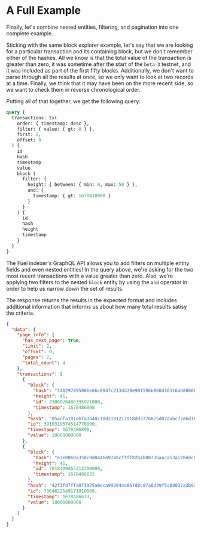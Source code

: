 # A Full Example

Finally, let's combine nested entities, filtering, and pagination into one complete example.

Sticking with the same block explorer example, let's say that we are looking for a particular transaction and its containing block, but we don't remember either of the hashes. All we know is that the total value of the transaction is greater than zero, it was sometime after the start of the `beta-3` testnet, and it was included as part of the first fifty blocks. Additionally, we don't want to parse through all the results at once, so we only want to look at two records at a time. Finally, we think that it may have been on the more recent side, so we want to check them in reverse chronological order.

Putting all of that together, we get the following query:

```graphql
query {
  transactions: tx(
    order: { timestamp: desc },
    filter: { value: { gt: 0 } },
    first: 2,
    offset: 0
  ) {
    id
    hash
    timestamp
    value
    block (
      filter: { 
        height: { between: { min: 0, max: 50 } }, 
        and: { 
          timestamp: { gt: 1678410000 } 
        }
      } 
    ) {
      id
      hash
      height
      timestamp
    }
  }
}
```

The Fuel indexer's GraphQL API allows you to add filters on multiple entity fields and even nested entities! In the query above, we're asking for the two most recent transactions with a value greater than zero. Also, we're applying two filters to the nested `block` entity by using the `and` operator in order to help us narrow down the set of results.

The response returns the results in the expected format and includes additional information that informs us about how many total results satisy the criteria.

```json
{
  "data": {
    "page_info": {
      "has_next_page": true,
      "limit": 2,
      "offset": 0,
      "pages": 2,
      "total_count": 4
    },
    "transactions": [
      {
        "block": {
          "hash": "f40297895086e66c0947c213dd29e90f596b860d10316ab806064608dd2580cd",
          "height": 45,
          "id": 7306026486395921000,
          "timestamp": 1678486898
        },
        "hash": "85acfa181ebfa3b48c10d3181217918dd377b875d07dabc72d6d1081e4c52713",
        "id": 3919319574514776000,
        "timestamp": 1678486898,
        "value": 10000000000
      },
      {
        "block": {
          "hash": "e3e0860a358c0d044669748cffff82b4b0073baaca53a128ddc8ce3757ae3988",
          "height": 41,
          "id": 7018409465212200000,
          "timestamp": 1678486633
        },
        "hash": "42f3fd7ffa073975a0eca993044a867d8c87a8d39f5a88032a3b9aba213f6102",
        "id": 7364622549171910000,
        "timestamp": 1678486633,
        "value": 10000000000
      }
    ]
  }
}
```
